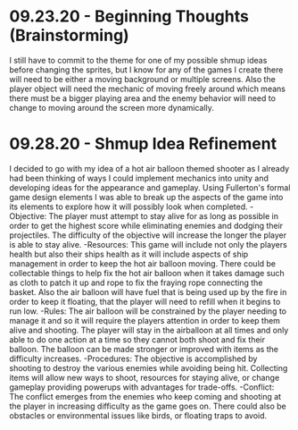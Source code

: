 # 09.23.20 - Beginning Thoughts (Brainstorming)

I still have to commit to the theme for one of my possible shmup ideas before changing the sprites, but I know for any of the games I create there will need to be either a moving background or multiple screens. Also the player object will need the mechanic of moving freely around which means there must be a bigger playing area and the enemy behavior will need to change to moving around the screen more dynamically.

# 09.28.20 - Shmup Idea Refinement 
 I decided to go with my idea of a hot air balloon themed shooter as I already had been thinking of ways I could implement mechanics into unity and developing ideas for the appearance and gameplay. Using Fullerton's formal game design elements I was able to break up the aspects of the game into its elements to explore how it will possibly look when completed. 
 -Objective: The player must attempt to stay alive for as long as possible in order to get the highest score while eliminating enemies and dodging their projectiles. The difficulty of the objective will increase the longer the player is able to stay alive.
 -Resources: This game will include not only the players health but also their ships health as it will include aspects of ship management in order to keep the hot air balloon moving. There could be collectable things to help fix the hot air balloon when it takes damage such as cloth to patch it up and rope to fix the fraying rope connecting the basket. Also the air balloon will have fuel that is being used up by the fire in order to keep it floating, that the player will need to refill when it begins to run low. 
 -Rules: The air balloon will be constrained by the player needing to manage it and so it will require the players attention in order to keep them alive and shooting. The player will stay in the airballoon at all times and only able to do one action at a time so they cannot both shoot and fix their balloon. The balloon can be made stronger or improved with items as the difficulty increases.
 -Procedures: The objective is accomplished by shooting to destroy the various enemies while avoiding being hit. Collecting items will allow new ways to shoot, resources for staying alive, or change gameplay providing powerups with advantages for trade-offs.
 -Conflict: The conflict emerges from the enemies who keep coming and shooting at the player in increasing difficulty as the game goes on. There could also be obstacles or environmental issues like birds, or floating traps to avoid.
 
 
 
